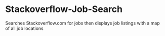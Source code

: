 # Stackoverflow-Job-Search
Searches Stackoverflow.com for jobs then displays job listings with a map of all job locations

